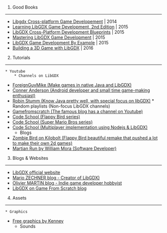 1. Good Books
---------------------
* [Libgdx Cross-platform Game Developement](https://www.packtpub.com/game-development/libgdx-cross-platform-game-development-cookbook) | 2014
* [Learning LibGDX Game Development, 2nd Edition](https://www.packtpub.com/game-development/learning-libgdx-game-development-second-edition) | 2015
* [LibGDX Cross-Platform Development Blueprints](https://www.packtpub.com/game-development/libgdx-cross-platform-development-blueprints) | 2015
* [Mastering LibGDX Game Development](https://www.packtpub.com/game-development/mastering-libgdx-game-development) | 2015
* [LibGDX Game Development By Example](https://www.packtpub.com/game-development/libgdx-game-development-example) | 2015
* [Building a 3D Game with LibGDX](https://www.packtpub.com/game-development/building-3d-game-libgdx) | 2016

2. Tutorials
---------------------
	* Youtube
		* Channels on LibGDX
* [ForeignGuyMike (Make games in native Java and LibGDX)](https://www.youtube.com/user/ForeignGuyMike)
* [Conner Anderson (Android developer and small time game-making enthusiast)](https://www.youtube.com/user/samich15)
* [Robin Stumm (Know Java pretty well, with special focus on libGDX)](https://www.youtube.com/user/dermetfan/)
		* Random playlists (Non-focus LibGDX channels)
* [Gamefromscratch (The famous blog has a channel on Youtube)](https://www.youtube.com/playlist?list=PLS9MbmO_ssyCZ9Tjfay2tOQoaOVoG59Iy)
* [Code School (Flappy Bird series)](https://www.youtube.com/playlist?list=PLZm85UZQLd2TPXpUJfDEdWTSgszionbJy)
* [Code School (Super Mario Bros series)](https://www.youtube.com/playlist?list=PLZm85UZQLd2SXQzsF-a0-pPF6IWDDdrXt)
* [Code School (Multiplayer implementation using Nodejs & LibGDX)](https://www.youtube.com/playlist?list=PLZm85UZQLd2Qh6r7jxBKPuB4hl-Xw5uZT)
	* Blogs
* [Zombie Bird on Kilobolt (Flappy Bird beautiful remake that pushed a lot to make their own 2d games)](http://www.kilobolt.com/zombie-bird-tutorial-flappy-bird-remake.html)
* [Martian Run by William Mora (Software Developer)](http://williammora.com/martianrun-opensource-libgdx-game)

3. Blogs & Websites
---------------------
* [LibGDX official website](https://libgdx.badlogicgames.com/)
* [Mario ZECHNER blog - Creator of LibGDX)](http://www.badlogicgames.com/wordpress/)
* [Olivier MARTIN blog - Indie game developer hobbyist](http://gameover.co.in/tag/libgdx/)
* [LibGDX on Game From Scratch blog](http://www.gamefromscratch.com/?tag=/LibGDX)

4. Assets
---------------------
	* Graphics
* [Free graphics by Kenney](http://www.kenney.nl/)
	* Sounds


